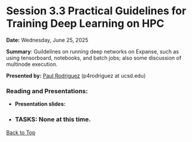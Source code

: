 # Session 3.3 Practical Guidelines for Training Deep Learning on HPC

**Date:** Wednesday, June 25, 2025

**Summary**: Guildelines on running deep networks on Expanse, such as using tensorboard, notebooks, and batch jobs; also some discussion of multinode execution.

**Presented by:** [Paul Rodriguez](https://profiles.ucsd.edu/paul.rodriguez) (p4rodriguez at ucsd.edu) 

### Reading and Presentations:
* **Presentation slides:**
* ### TASKS: None at this time.

[Back to Top](#top)
